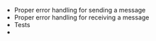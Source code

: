 - Proper error handling for sending a message
- Proper error handling for receiving a message
- Tests
-
